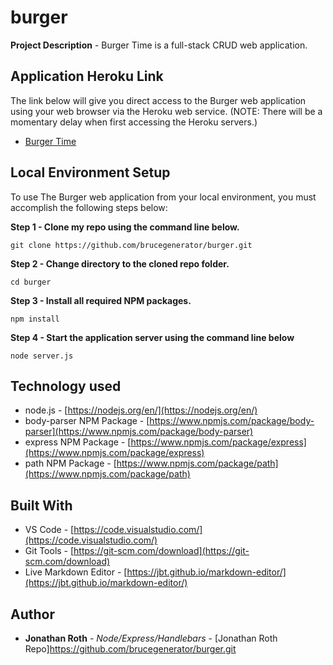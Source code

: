# burger
 
**Project Description** - Burger Time is a full-stack CRUD web application.

## Application Heroku Link
The link below will give you direct access to the Burger web application using your web browser via the Heroku web service. (NOTE: There will be a momentary delay when first accessing the Heroku servers.)

* [Burger Time](https://glacial-spire-83173.herokuapp.com/burgers)

## Local Environment Setup
To use The Burger web application from your local environment, you must accomplish the following steps below:

**Step 1 - Clone my repo using the command line below.**
```
git clone https://github.com/brucegenerator/burger.git
```
**Step 2 - Change directory to the cloned repo folder.**
```
cd burger
```
**Step 3 - Install all required NPM packages.**
```
npm install
```
**Step 4 - Start the application server using the command line below**
```
node server.js
```

## Technology used
- node.js - [https://nodejs.org/en/](https://nodejs.org/en/)
- body-parser NPM Package - [https://www.npmjs.com/package/body-parser](https://www.npmjs.com/package/body-parser)
- express NPM Package - [https://www.npmjs.com/package/express](https://www.npmjs.com/package/express)
- path NPM Package - [https://www.npmjs.com/package/path](https://www.npmjs.com/package/path)

## Built With

* VS Code - [https://code.visualstudio.com/](https://code.visualstudio.com/)
* Git Tools - [https://git-scm.com/download](https://git-scm.com/download)
* Live Markdown Editor - [https://jbt.github.io/markdown-editor/](https://jbt.github.io/markdown-editor/)

## Author

* **Jonathan Roth** - *Node/Express/Handlebars* - [Jonathan Roth Repo]https://github.com/brucegenerator/burger.git
